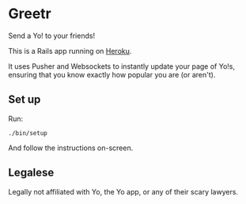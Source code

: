 # Greetr

Send a Yo! to your friends!

This is a Rails app running on [Heroku](http://send-a-yo.herokuapp.com).

It uses Pusher and Websockets to instantly update your page of Yo!s, ensuring
that you know exactly how popular you are (or aren't).

## Set up

Run:

    ./bin/setup

And follow the instructions on-screen.

## Legalese

Legally not affiliated with Yo, the Yo app, or any of their scary lawyers.
